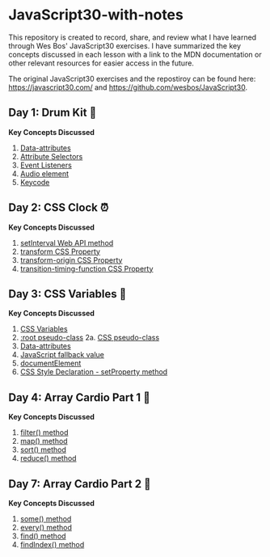 # JavaScript30-with-notes

This repository is created to record, share, and review what I have learned through Wes Bos' JavaScript30 exercises. I have summarized the key concepts discussed in each lesson with a link to the MDN documentation or other relevant resources for easier access in the future.

The original JavaScript30 exercises and the repostiroy can be found here: https://javascript30.com/ and https://github.com/wesbos/JavaScript30.

## Day 1: Drum Kit 🥁
**Key Concepts Discussed** 
1. [Data-attributes](https://developer.mozilla.org/en-US/docs/Learn/HTML/Howto/Use_data_attributes)
2. [Attribute Selectors](https://developer.mozilla.org/en-US/docs/Learn/CSS/Building_blocks/Selectors/Attribute_selectors)
3. [Event Listeners](https://developer.mozilla.org/en-US/docs/Web/API/EventListener)
4. [Audio element](https://developer.mozilla.org/en-US/docs/Web/HTML/Element/audio)
5. [Keycode](https://keycode.info/)


## Day 2: CSS Clock ⏰
**Key Concepts Discussed**
1. [setInterval Web API method](https://developer.mozilla.org/en-US/docs/Web/API/WindowOrWorkerGlobalScope/setInterval)
2. [transform CSS Property](https://developer.mozilla.org/en-US/docs/Web/CSS/transform)
3. [transform-origin CSS Property](https://developer.mozilla.org/en-US/docs/Web/CSS/transform-origin)
4. [transition-timing-function CSS Property](https://developer.mozilla.org/en-US/docs/Web/CSS/transition-timing-function)


## Day 3: CSS Variables 👀
**Key Concepts Discussed**
1. [CSS Variables](https://developer.mozilla.org/en-US/docs/Web/CSS/Using_CSS_custom_properties)
2. [:root pseudo-class](https://developer.mozilla.org/en-US/docs/Web/CSS/:root)
2a. [CSS pseudo-class](https://developer.mozilla.org/en-US/docs/Web/CSS/Pseudo-classes)
3. [Data-attributes](https://developer.mozilla.org/en-US/docs/Learn/HTML/Howto/Use_data_attributes)
4. [JavaScript fallback value](https://www.google.com/search?client=firefox-b-1-d&q=javascript+fallback+value)
5. [documentElement](https://developer.mozilla.org/en-US/docs/Web/API/Document/documentElement)
6. [CSS Style Declaration - setProperty method](https://developer.mozilla.org/en-US/docs/Web/API/CSSStyleDeclaration/setProperty)


## Day 4: Array Cardio Part 1 💪
**Key Concepts Discussed**
1. [filter() method](https://developer.mozilla.org/en-US/docs/Web/JavaScript/Reference/Global_Objects/Array/filter)
2. [map() method](https://developer.mozilla.org/en-US/docs/Web/JavaScript/Reference/Global_Objects/Array/map)
3. [sort() method](https://developer.mozilla.org/en-US/docs/Web/JavaScript/Reference/Global_Objects/Array/sort)
4. [reduce() method](https://developer.mozilla.org/en-US/docs/Web/JavaScript/Reference/Global_Objects/Array/Reduce)


## Day 7: Array Cardio Part 2 💪
**Key Concepts Discussed**
1. [some() method](https://developer.mozilla.org/en-US/docs/Web/JavaScript/Reference/Global_Objects/Array/some)
2. [every() method](https://developer.mozilla.org/en-US/docs/Web/JavaScript/Reference/Global_Objects/Array/every)
3. [find() method](https://developer.mozilla.org/en-US/docs/Web/JavaScript/Reference/Global_Objects/Array/find)
4. [findIndex() method](https://developer.mozilla.org/en-US/docs/Web/JavaScript/Reference/Global_Objects/Array/findIndex)

